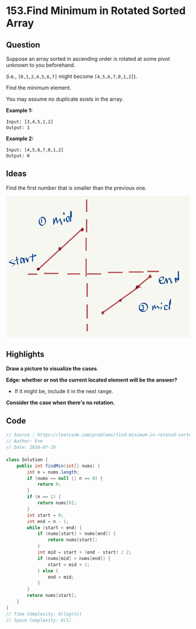 # 153.Find Minimum in Rotated Sorted Array

## Question

Suppose an array sorted in ascending order is rotated at some pivot unknown to you beforehand.

(i.e.,  `[0,1,2,4,5,6,7]` might become  `[4,5,6,7,0,1,2]`).

Find the minimum element.

You may assume no duplicate exists in the array.

**Example 1:**

```
Input: [3,4,5,1,2] 
Output: 1
```

**Example 2:**

```
Input: [4,5,6,7,0,1,2]
Output: 0
```

## Ideas

Find the first number that is smaller than the previous one.

![153](https://github.com/evegogogo/LeetCode/blob/master/images/153.png)

## Highlights

**Draw a picture to visualize the cases**.

**Edge: whether or not the current located element will be the answer?**

* If it might be, include it in the next range. 

**Consider the case when there's no rotation.**

## Code

```java
// Source : https://leetcode.com/problems/find-minimum-in-rotated-sorted-array/
// Author: Eve
// Date: 2020-07-19

class Solution {
    public int findMin(int[] nums) {
        int n = nums.length;
        if (nums == null || n == 0) {
            return 0;
        }
        if (n == 1) {
            return nums[0];
        }
        int start = 0;
        int end = n - 1;
        while (start < end) {
            if (nums[start] < nums[end]) {
                return nums[start];
            }
            int mid = start + (end - start) / 2;
            if (nums[mid] > nums[end]) {
                start = mid + 1;
            } else {
                end = mid;
            } 
        }
        return nums[start];
    }
}
// Time Complexity: O(log(n))
// Space Complexity: O(1)
```

